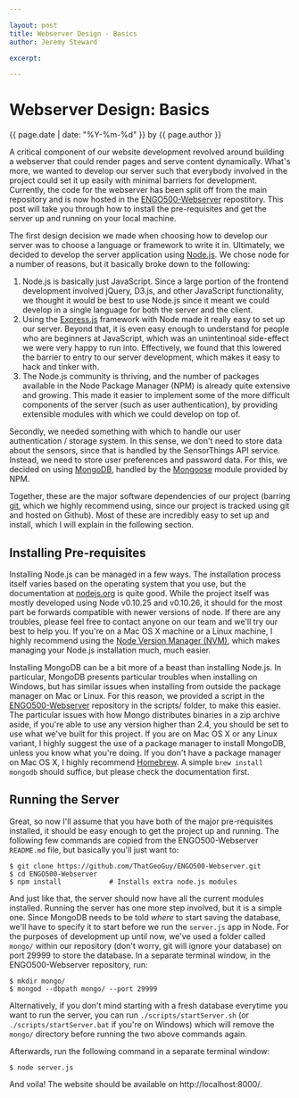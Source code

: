 ```yaml
---

layout: post 
title: Webserver Design - Basics
author: Jeremy Steward

excerpt:

---
```

# Webserver Design: Basics
<p class='blog-post-meta'>{{ page.date | date: "%Y-%m-%d" }} by {{ page.author }}</p>

A critical component of our website development revolved around building a webserver that could render pages and serve content dynamically. What's more, we wanted to develop our server such that everybody involved in the project could set it up easily with minimal barriers for development. Currently, the code for the webserver has been split off from the main repository and is now hosted in the [ENGO500-Webserver](https://github.com/ThatGeoGuy/ENGO500-Webserver) repostitory. This post will take you through how to install the pre-requisites and get the server up and running on your local machine. 

The first design decision we made when choosing how to develop our server was to choose a language or framework to write it in. Ultimately, we decided to develop the server application using [Node.js](http://nodejs.org). We chose node for a number of reasons, but it basically broke down to the following: 

1. Node.js is basically just JavaScript. Since a large portion of the frontend development involved jQuery, D3.js, and other JavaScript functionality, we thought it would be best to use Node.js since it meant we could develop in a single language for both the server and the client. 
2. Using the [Express.js](http://expressjs.com) framework with Node made it really easy to set up our server. Beyond that, it is even easy enough to understand for people who are beginners at JavaScript, which was an unintentinoal side-effect we were very happy to run into. Effectively, we found that this lowered the barrier to entry to our server development, which makes it easy to hack and tinker with. 
3. The Node.js community is thriving, and the number of packages available in the Node Package Manager (NPM) is already quite extensive and growing. This made it easier to implement some of the more difficult components of the server (such as user authentication), by providing extensible modules with which we could develop on top of. 

Secondly, we needed something with which to handle our user authentication / storage system. In this sense, we don't need to store data about the sensors, since that is handled by the SensorThings API service. Instead, we need to store user preferences and password data. For this, we decided on using [MongoDB](http://www.mongodb.org/), handled by the [Mongoose](http://mongoosejs.com/) module provided by NPM. 

Together, these are the major software dependencies of our project (barring [git](http://git-scm.org), which we highly recommend using, since our project is tracked using git and hosted on Github). Most of these are incredibly easy to set up and install, which I will explain in the following section.

## Installing Pre-requisites 

Installing Node.js can be managed in a few ways. The installation process itself varies based on the operating system that you use, but the documentation at [nodejs.org](http://nodejs.org) is quite good. While the project itself was mostly developed using Node v0.10.25 and v0.10.26, it should for the most part be forwards compatible with newer versions of node. If there are any troubles, please feel free to contact anyone on our team and we'll try our best to help you. If you're on a Mac OS X machine or a Linux machine, I highly recommend using the [Node Version Manager (NVM)](https://github.com/creationix/nvm), which makes managing your Node.js installation much, much easier. 

Installing MongoDB can be a bit more of a beast than installing Node.js. In particular, MongoDB presents particular troubles when installing on Windows, but has similar issues when installing from outside the package manager on Mac or Linux. For this reason, we provided a script in the [ENGO500-Webserver](https://github.com/ThatGeoGuy/ENGO500-Webserver) repository in the scripts/ folder, to make this easier. The particular issues with how Mongo distributes binaries in a zip archive aside, if you're able to use any version higher than 2.4, you should be set to use what we've built for this project. If you are on Mac OS X or any Linux variant, I highly suggest the use of a package manager to install MongoDB, unless you know what you're doing. If you don't have a package manager on Mac OS X, I highly recommend [Homebrew](http://brew.sh/). A simple `brew install mongodb` should suffice, but please check the documentation first. 

## Running the Server

Great, so now I'll assume that you have both of the major pre-requisites installed, it should be easy enough to get the project up and running. The following few commands are copied from the ENGO500-Webserver `README.md` file, but basically you'll just want to: 

    $ git clone https://github.com/ThatGeoGuy/ENGO500-Webserver.git
    $ cd ENGO500-Webserver
    $ npm install            # Installs extra node.js modules

And just like that, the server should now have all the current modules installed. Running the server has one more step involved, but it is a simple one. Since MongoDB needs to be told *where* to start saving the database, we'll have to specify it to start before we run the `server.js` app in Node. For the purposes of development up until now, we've used a folder called `mongo/` within our repository (don't worry, git will ignore your database) on port 29999 to store the database. In a separate terminal window, in the ENGO500-Webserver repository, run: 

    $ mkdir mongo/ 
    $ mongod --dbpath mongo/ --port 29999

Alternatively, if you don't mind starting with a fresh database everytime you want to run the server, you can run `./scripts/startServer.sh` (or `./scripts/startServer.bat` if you're on Windows) which will remove the `mongo/` directory before running the two above commands again. 

Afterwards, run the following command in a separate terminal window: 

    $ node server.js

And voila! The website should be available on http://localhost:8000/. 
